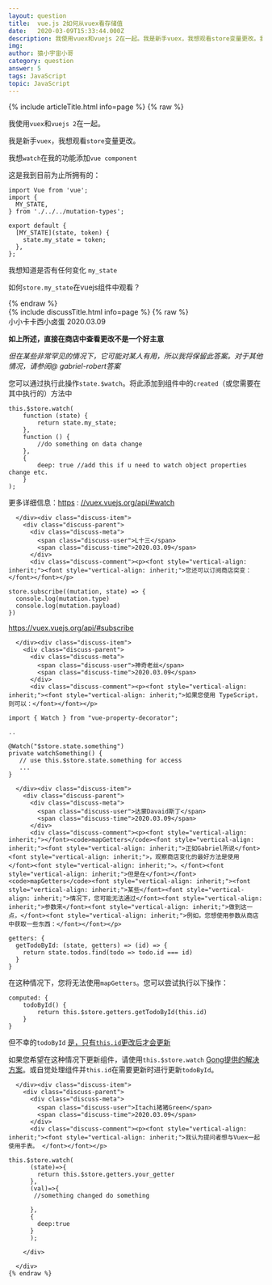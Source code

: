 ```yaml
---
layout: question
title:  vue.js 2如何从vuex看存储值
date:   2020-03-09T15:33:44.000Z
description: 我使用vuex和vuejs 2在一起。我是新手vuex，我想观看store变量更改。我想watch在我的功能添加vue component这是...
img: 
author: 猿小宇宙小哥
category: question
answer: 5
tags: JavaScript
topic: JavaScript
---
```

<div class="article-root">
  <div class="article">
    {% include articleTitle.html info=page %}
    {% raw %}
    <div class="article-content"><p><font style="vertical-align: inherit;"><font style="vertical-align: inherit;">我使用</font></font><code>vuex</code><font style="vertical-align: inherit;"><font style="vertical-align: inherit;">和</font></font><code>vuejs 2</code><font style="vertical-align: inherit;"><font style="vertical-align: inherit;">在一起。</font></font></p>

<p><font style="vertical-align: inherit;"><font style="vertical-align: inherit;">我是新手</font></font><code>vuex</code><font style="vertical-align: inherit;"><font style="vertical-align: inherit;">，我想观看</font></font><code>store</code><font style="vertical-align: inherit;"><font style="vertical-align: inherit;">变量更改。</font></font></p>

<p><font style="vertical-align: inherit;"><font style="vertical-align: inherit;">我想</font></font><code>watch</code><font style="vertical-align: inherit;"><font style="vertical-align: inherit;">在我</font><font style="vertical-align: inherit;">的</font><font style="vertical-align: inherit;">功能</font><font style="vertical-align: inherit;">添加</font></font><code>vue component</code></p>

<p><font style="vertical-align: inherit;"><font style="vertical-align: inherit;">这是我到目前为止所拥有的：</font></font></p>

<pre><code>import Vue from 'vue';<font></font>
import {<font></font>
  MY_STATE,<font></font>
} from './../../mutation-types';<font></font>
<font></font>
export default {<font></font>
  [MY_STATE](state, token) {<font></font>
    state.my_state = token;<font></font>
  },<font></font>
};<font></font>
</code></pre>

<p><font style="vertical-align: inherit;"><font style="vertical-align: inherit;">我想知道是否有任何变化 </font></font><code>my_state</code></p>

<p><font style="vertical-align: inherit;"><font style="vertical-align: inherit;">如何</font></font><code>store.my_state</code><font style="vertical-align: inherit;"><font style="vertical-align: inherit;">在vuejs组件中</font><font style="vertical-align: inherit;">观看</font><font style="vertical-align: inherit;">？</font></font></p></div>
    {% endraw %}
  </div>

  <div class="discuss-wrapper">
    {% include discussTitle.html info=page %}
    {% raw %}
    <div class="discuss-item">
        <div class="discuss-parent">
          <div class="discuss-meta">
            <span class="discuss-user">小小卡卡西小卤蛋</span>
            <span class="discuss-time">2020.03.09</span>
          </div>
          <div class="discuss-comment"><p><strong><font style="vertical-align: inherit;"><font style="vertical-align: inherit;">如上所述，直接在商店中查看更改不是一个好主意</font></font></strong></p>

<p><em><font style="vertical-align: inherit;"><font style="vertical-align: inherit;">但在某些非常罕见的情况下，它可能对某人有用，所以我将保留此答案。</font><font style="vertical-align: inherit;">对于其他情况，请参阅@ gabriel-robert答案</font></font></em></p>

<p><font style="vertical-align: inherit;"><font style="vertical-align: inherit;">您可以通过执行此操作</font></font><code>state.$watch</code><font style="vertical-align: inherit;"><font style="vertical-align: inherit;">。</font><font style="vertical-align: inherit;">将此添加到组件中的</font></font><code>created</code><font style="vertical-align: inherit;"><font style="vertical-align: inherit;">（或</font><font style="vertical-align: inherit;">您</font><font style="vertical-align: inherit;">需要在其中执行的）方法中</font></font></p>

<pre class="lang-js prettyprint-override"><code>this.$store.watch(<font></font>
    function (state) {<font></font>
        return state.my_state;<font></font>
    },<font></font>
    function () {<font></font>
        //do something on data change<font></font>
    },<font></font>
    {<font></font>
        deep: true //add this if u need to watch object properties change etc.<font></font>
    }<font></font>
);<font></font>
</code></pre>

<p><font style="vertical-align: inherit;"><font style="vertical-align: inherit;">更多详细信息：</font><a href="https://vuex.vuejs.org/api/#watch" rel="nofollow noreferrer"><font style="vertical-align: inherit;">https</font></a><font style="vertical-align: inherit;"> : </font></font><a href="https://vuex.vuejs.org/api/#watch" rel="nofollow noreferrer"><font style="vertical-align: inherit;"><font style="vertical-align: inherit;">//vuex.vuejs.org/api/#watch</font></font></a></p></div>
        </div>
        
      </div><div class="discuss-item">
        <div class="discuss-parent">
          <div class="discuss-meta">
            <span class="discuss-user">L十三</span>
            <span class="discuss-time">2020.03.09</span>
          </div>
          <div class="discuss-comment"><p><font style="vertical-align: inherit;"><font style="vertical-align: inherit;">您还可以订阅商店突变：</font></font></p>

<pre><code>store.subscribe((mutation, state) =&gt; {<font></font>
  console.log(mutation.type)<font></font>
  console.log(mutation.payload)<font></font>
})<font></font>
</code></pre>

<p><a href="https://vuex.vuejs.org/api/#subscribe" rel="nofollow noreferrer"><font style="vertical-align: inherit;"><font style="vertical-align: inherit;">https://vuex.vuejs.org/api/#subscribe</font></font></a></p></div>
        </div>
        
      </div><div class="discuss-item">
        <div class="discuss-parent">
          <div class="discuss-meta">
            <span class="discuss-user">神奇老丝</span>
            <span class="discuss-time">2020.03.09</span>
          </div>
          <div class="discuss-comment"><p><font style="vertical-align: inherit;"><font style="vertical-align: inherit;">如果您使用 TypeScript，则可以：</font></font></p>

<p></p><div class="snippet" data-lang="js" data-hide="false" data-console="true" data-babel="false">
<div class="snippet-code">
<pre class="snippet-code-js lang-js prettyprint-override"><code>import { Watch } from "vue-property-decorator";<font></font>
<font></font>
..<font></font>
<font></font>
@Watch("$store.state.something")<font></font>
private watchSomething() {<font></font>
   // use this.$store.state.something for access<font></font>
   ...<font></font>
}</code></pre>
</div>
</div>
<p></p></div>
        </div>
        
      </div><div class="discuss-item">
        <div class="discuss-parent">
          <div class="discuss-meta">
            <span class="discuss-user">达蒙Davaid斯丁</span>
            <span class="discuss-time">2020.03.09</span>
          </div>
          <div class="discuss-comment"><p><font style="vertical-align: inherit;"></font><code>mapGetters</code><font style="vertical-align: inherit;"><font style="vertical-align: inherit;">正如Gabriel所说</font><font style="vertical-align: inherit;">，观察商店变化的最好方法是使用</font><font style="vertical-align: inherit;">。</font><font style="vertical-align: inherit;">但是在</font></font><code>mapGetters</code><font style="vertical-align: inherit;"><font style="vertical-align: inherit;">某些</font><font style="vertical-align: inherit;">情况下，您可能无法通过</font><font style="vertical-align: inherit;">参数来</font><font style="vertical-align: inherit;">做到这一点，</font><font style="vertical-align: inherit;">例如，您想使用参数从商店中获取一些东西：</font></font></p>

<pre><code>getters: {<font></font>
  getTodoById: (state, getters) =&gt; (id) =&gt; {<font></font>
    return state.todos.find(todo =&gt; todo.id === id)<font></font>
  }<font></font>
}<font></font>
</code></pre>

<p><font style="vertical-align: inherit;"><font style="vertical-align: inherit;">在这种情况下，您将无法使用</font></font><code>mapGetters</code><font style="vertical-align: inherit;"><font style="vertical-align: inherit;">。</font><font style="vertical-align: inherit;">您可以尝试执行以下操作：</font></font></p>

<pre><code>computed: {<font></font>
    todoById() {<font></font>
        return this.$store.getters.getTodoById(this.id)<font></font>
    }<font></font>
}<font></font>
</code></pre>

<p><font style="vertical-align: inherit;"><font style="vertical-align: inherit;">但不幸的</font></font><code>todoById</code> <a href="https://vuejs.org/v2/guide/computed.html#ad" rel="nofollow noreferrer"><font style="vertical-align: inherit;"><font style="vertical-align: inherit;">是，只有</font></font><code>this.id</code><font style="vertical-align: inherit;"><font style="vertical-align: inherit;">更改后</font><font style="vertical-align: inherit;">才会更新</font></font></a> </p>

<p><font style="vertical-align: inherit;"><font style="vertical-align: inherit;">如果您希望在这种情况下更新组件，请使用</font></font><code>this.$store.watch</code> <a href="https://vuex.vuejs.org/en/api.html#vuexstore-instance-methods" rel="nofollow noreferrer"><font style="vertical-align: inherit;"><font style="vertical-align: inherit;">Gong提供的解决方案</font></font></a><font style="vertical-align: inherit;"><font style="vertical-align: inherit;">。</font><font style="vertical-align: inherit;">或自觉处理组件并</font></font><code>this.id</code><font style="vertical-align: inherit;"><font style="vertical-align: inherit;">在需要</font><font style="vertical-align: inherit;">更新</font><font style="vertical-align: inherit;">时进行更新</font></font><code>todoById</code><font style="vertical-align: inherit;"><font style="vertical-align: inherit;">。</font></font></p></div>
        </div>
        
      </div><div class="discuss-item">
        <div class="discuss-parent">
          <div class="discuss-meta">
            <span class="discuss-user">Itachi猪猪Green</span>
            <span class="discuss-time">2020.03.09</span>
          </div>
          <div class="discuss-comment"><p><font style="vertical-align: inherit;"><font style="vertical-align: inherit;">我认为提问者想与Vuex一起使用手表。 </font></font></p>

<pre><code>this.$store.watch(<font></font>
      (state)=&gt;{<font></font>
        return this.$store.getters.your_getter<font></font>
      },<font></font>
      (val)=&gt;{<font></font>
       //something changed do something<font></font>
<font></font>
      },<font></font>
      {<font></font>
        deep:true<font></font>
      }<font></font>
      );<font></font>
</code></pre></div>
        </div>
        
      </div>
    {% endraw %}
  </div>
<div>
